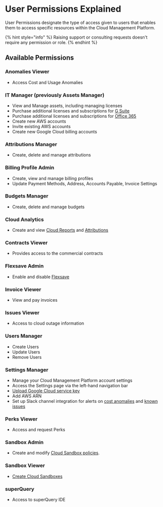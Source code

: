 # User Permissions Explained

User Permissions designate the type of access given to users that enables them to access specific resources within the Cloud Management Platform.

{% hint style="info" %}
Raising support or consulting requests doesn't require any permission or role.
{% endhint %}

## Available Permissions

### Anomalies Viewer

* Access Cost and Usage Anomalies

### IT Manager (previously Assets Manager)

* View and Manage assets, including managing licenses
* Purchase additional licenses and subscriptions for [G Suite](../g-suite-and-workspace/purchasing-g-suite-licenses.md)
* Purchase additional licenses and subscriptions for [Office 365](../microsoft-office-365/purchasing-office-365-licenses.md)
* Create new AWS accounts
* Invite existing AWS accounts
* Create new Google Cloud billing accounts

### Attributions Manager

* Create, delete and manage attributions

### Billing Profile Admin

* Create, view and manage billing profiles
* Update Payment Methods, Address, Accounts Payable, Invoice Settings

### Budgets Manager

* Create, delete and manage budgets

### Cloud Analytics

* Create and view [Cloud Reports](../cloud-analytics/create-cloud-report/) and [Attributions](../cloud-analytics/attributing-cloud-spend.md)

### Contracts Viewer

* Provides access to the commercial contracts

### Flexsave Admin

* Enable and disable [Flexsave](../flexsave/overview.md)

### Invoice Viewer

* View and pay invoices

### Issues Viewer

* Access to cloud outage information

### Users Manager

* Create Users
* Update Users
* Remove Users

### Settings Manager

* Manage your Cloud Management Platform account settings
* Access the Settings page via the left-hand navigation bar
* [Upload Google Cloud service key](../google-cloud/connect-google-cloud-service-account.md)
* Add AWS ARN
* Set up Slack channel integration for alerts on [cost anomalies](../anomaly-detection/cloud-anomalies.md) and [known issues](../services/consulting-support/cloud-incidents.md)

### Perks Viewer

* Access and request Perks

### Sandbox Admin

* Create and modify [Cloud Sandbox policies](../cloud-sandbox-management/configuring-a-policy-for-sandbox-accounts.md).

### Sandbox Viewer

* [Create Cloud Sandboxes](../cloud-sandbox-management/create-gcp-sandbox-accounts.md)

### superQuery

* Access to superQuery IDE
